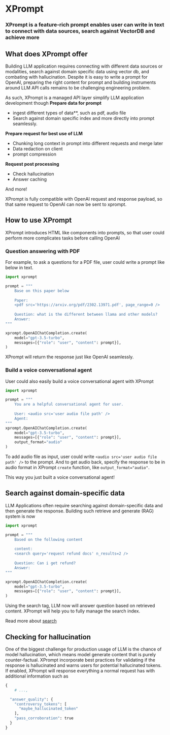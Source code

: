 # XPrompt

### XPrompt is a feature-rich prompt enables user can write in text to connect with data sources, search against VectorDB and achieve more

## What does XPrompt offer

Building LLM application requires connecting with different data sources or modalities, search against domain specific data using vector db, and combating with hallucination. Despite it is easy to write a prompt for OpenAI, preparing the right content for prompt and building instruments around LLM API calls remains to be challenging engineering problem.

As such, XPrompt is a managed API layer simplify LLM application development though
**Prepare data for prompt**
- ingest different types of data**, such as pdf, audio file
- Search against domain specific index and more directly into prompt seamlessly.

**Prepare request for best use of LLM**
- Chunking long context in prompt into different requests and merge later
- Data redaction on client
- prompt compression
 
**Request post processing**
- Check hallucination
- Answer caching

And more!

XPrompt is fully compatible with OpenAI request and response payload, so that same request to OpenAI can now be sent to xprompt.

## How to use XPrompt

XPrompt introduces HTML like components into prompts, so that user could perform more complicates tasks before calling OpenAI

### Question answering with PDF

For example, to ask a questions for a PDF file, user could write a prompt like below in text.

```python
import xprompt

prompt = """
	Base on this paper below
	
	Paper:
	<pdf src='https://arxiv.org/pdf/2302.13971.pdf', page_range=0 />
	
	Question: what is the different between llama and other models?
	Answer:
"""

xprompt.OpenAIChatCompletion.create(
    model="gpt-3.5-turbo", 
    messages=[{"role": "user", "content": prompt}],
)
```

XPrompt will return the response just like OpenAI seamlessly. 

### Build a voice conversational agent

User could also easily build a voice conversational agent with XPrompt

```python
import xprompt

prompt = """
	You are a helpful conversational agent for user.
	
	User: <audio src='user audio file path' />
	Agent:
"""
xprompt.OpenAIChatCompletion.create(
    model="gpt-3.5-turbo", 
    messages=[{"role": "user", "content": prompt}],
    output_format="audio"
)
```

To add audio file as input, user could write `<audio src='user audio file path' />` to the prompt. And to get audio back, specify the response to be in audio format in XPrompt `create` function, like `output_format="audio"`.  

This way you just built a voice conversational agent!

## Search against domain-specific data

LLM Applications often require searching against domain-specific data and then generate the response. Building such retrieve and generate (RAG) system is now 

```python
import xprompt

prompt = """
	Based on the following content
	
	content:
	<search query='request refund docs' n_results=2 />
	
	Question: Can i get refund?
	Answer:
"""

xprompt.OpenAIChatCompletion.create(
    model="gpt-3.5-turbo", 
    messages=[{"role": "user", "content": prompt}],
)
```

Using the search tag, LLM now will answer question based on retrieved content. XPrompt will help you to fully manage the search index.

Read more about [search](./features/search.md)

## Checking for hallucination

One of the biggest challenge for production usage of LLM is the chance of model hallucination, which means model generate content that is purely counter-factual. XPrompt incorporate best practices for validating if the response is hallucinated and warns users for potential hallucinated tokens. If enabled, XPrompt will response everything a normal request has with additional information such as 

```python
{
	# ...,

  "answer_quality": {
    "controversy_tokens": [
      "maybe_hallucinated_token"
    ],
    "pass_corroboration": true
  }
}
```